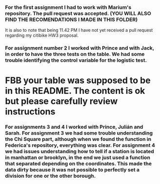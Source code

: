 
### For the first assignment I had to work with Marium's repository. The pull request was accepted. (YOU WILL ALSO FIND THE RECOMENDATIONS I MADE IN THIS FOLDER)
It is also to note that being 11.42 PM I have not yet received a pull request regarding my citibike HW3 proposal. 

### For assignment number 2 I worked with Prince and with Jack, in order to have the three tests on the table. We had some trouble identifying the control variable for the logistic test.

# FBB your table was supposed to be in this README. The content is ok but please carefully review instructions

### For assignments 3 and 4 I worked with Prince, Julián and Sarah. For assignment 3 we had some trouble understanding the Chi Square part, although when we found the function in Federica's repository, everything was clear. For assignment 4 we had issues understanding how to tell if a station is located in manhattan or brooklyn, in the end we just used a function that separated depending on the coordinates. This made the data dirty because it was not possible to perfectly set a division for one or the other borough.
